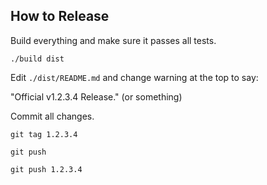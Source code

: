 
How to Release
--------------

Build everything and make sure it passes all tests.

`./build dist`

Edit `./dist/README.md` and change warning at the top to say:

"Official v1.2.3.4 Release." (or something)

Commit all changes.

`git tag 1.2.3.4`

`git push`

`git push 1.2.3.4`

